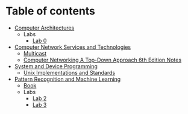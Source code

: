 # Table of contents

* [Computer Architectures](computer-architectures/8086.md)
  * Labs
    * [Lab 0](computer-architectures/lab00.md)
* [Computer Network Services and Technologies](computer-network-technologies/CNTS.md)
  * [Multicast](computer-network-technologies/02\_01\_Multicast.md)
  * [Computer Networking A Top-Down Approach 6th Edition Notes](computer-network-technologies/01\_01\_Book6thEdition.md)
* [System and Device Programming](system-device-programming/system-and-device-programming.md)
    * [Unix Implementations and Standards](system-device-programming/unix.md)
* [Pattern Recognition and Machine Learning](prml/pattern-recognition-and-machine-learning.md)
    * [Book](prml/prml_book.md)
  * Labs
    * [Lab 2](prml/labs/lab02.md)
    * [Lab 3](prml/labs/lab03.md)

